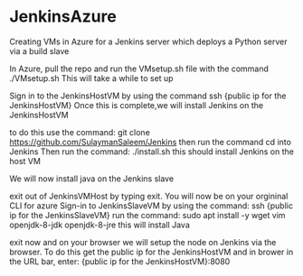 # JenkinsAzure
Creating VMs in Azure for a Jenkins server which deploys a Python server via a build slave

In Azure, pull the repo and run the VMsetup.sh file with the command ./VMsetup.sh
This will take a while to set up

Sign in to the JenkinsHostVM by using the command ssh {public ip for the JenkinsHostVM}
Once this is complete,we will install Jenkins on the JenkinsHostVM

to do this use the command: git clone https://github.com/SulaymanSaleem/Jenkins
then run the command cd into Jenkins
Then run the command: ./install.sh
this should install Jenkins on the host VM

We will now install java on the Jenkins slave

exit out of JenkinsVMHost by typing exit.
You will now be on your orgininal CLI for azure
Sign-in to JenkinsSlaveVM by using the command: ssh {public ip for the JenkinsSlaveVM}
run the command: sudo apt install -y wget vim openjdk-8-jdk openjdk-8-jre
this will install Java

exit now and on your browser we will setup the node on Jenkins via the browser.
To do this get the public ip for the JenkinsHostVM and in brower in the URL bar, enter:
{public ip for the JenkinsHostVM}:8080
